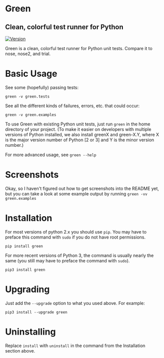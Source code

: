Green
=====

Clean, colorful test runner for Python
--------------------------------------
[![Version](http://img.shields.io/pypi/v/green.svg?style=flat)](https://pypi.python.org/pypi/green)

Green is a clean, colorful test runner for Python unit tests.  Compare it to
nose, nose2, and trial.

Basic Usage
===========

See some (hopefully) passing tests:

    green -v green.tests

See all the different kinds of failures, errors, etc. that could occur:

    green -v green.examples

To use Green with existing Python unit tests, just run `green` in the home
directory of your project.  (To make it easier on developers with multiple
versions of Python installed, we also install greenX and green-X.Y, where X is
the major version number of Python [2 or 3] and Y is the minor version number.)

For more advanced usage, see `green --help`

Screenshots
===========

Okay, so I haven't figured out how to get screenshots into the README yet, but
you can take a look at some example output by running `green -vv
green.examples`

Installation
============

For most versions of python 2.x you should use `pip`.  You may have to preface
this command with `sudo` if you do not have root permissions.

    pip install green

For more recent versions of Python 3, the command is usually nearly the same
(you still may have to preface the command with `sudo`).

    pip3 install green


Upgrading
=========

Just add the `--upgrade` option to what you used above.  For example:

    pip3 install --upgrade green


Uninstalling
============

Replace `install` with `uninstall` in the command from the Installation section
above.

